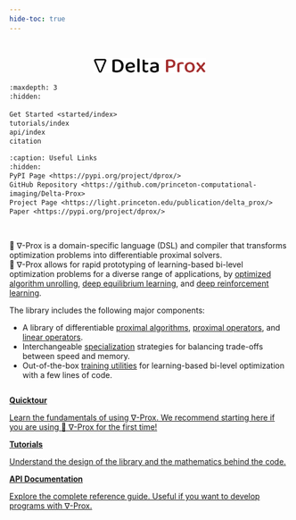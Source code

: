 ```yaml
---
hide-toc: true
---
```


<!-- # Welcome to ∇-Prox -->
<br/>
<p align="center">
<a href="https://light.princeton.edu/publication/delta_prox/">
    <img src="_static/logo.svg" alt="" width="40%">
</a> 
</p>


```{toctree}
:maxdepth: 3
:hidden: 

Get Started <started/index>
tutorials/index
api/index
citation
```


```{toctree}
:caption: Useful Links
:hidden:
PyPI Page <https://pypi.org/project/dprox/>
GitHub Repository <https://github.com/princeton-computational-imaging/Delta-Prox>
Project Page <https://light.princeton.edu/publication/delta_prox/>
Paper <https://pypi.org/project/dprox/>
```

<br/>

🎉  ∇-Prox is a domain-specific language (DSL) and compiler that transforms optimization problems into differentiable proximal solvers. 
<br/>
🎉  ∇-Prox allows for rapid prototyping of learning-based bi-level optimization problems for a diverse range of applications, by [optimized algorithm unrolling](https://pypi.org/project/dprox/), [deep equilibrium learning](https://pypi.org/project/dprox/), and [deep reinforcement learning](https://pypi.org/project/dprox/). 

The library includes the following major components:

- A library of differentiable [proximal algorithms](https://pypi.org/project/dprox/), [proximal operators](https://pypi.org/project/dprox/), and [linear operators](https://pypi.org/project/dprox/).
- Interchangeable [specialization](https://pypi.org/project/dprox/) strategies for balancing trade-offs between speed and memory.
- Out-of-the-box [training utilities](https://pypi.org/project/dprox/) for learning-based bi-level optimization with a few lines of code.

```{nbgallery}
```

<div class="toctree-wrapper compound">
<div class="nbsphinx-gallery">
<a class="reference internal" href="started/quicktour.html">
  <b>Quicktour</b>
  <p style="color:var(--color-content-foreground)">Learn the fundamentals of using ∇-Prox. We recommend starting here if you are using 🎉 ∇-Prox for the first time! </p>
</a>
<a class="reference internal" href="tutorials/index.html">
  <b>Tutorials</b>
  <p style="color:var(--color-content-foreground)">Understand the design of the library and the mathematics behind the code. </p>
</a>
<a class="reference internal" href="api/index.html">
  <b>API Documentation</b>
  <p style="color:var(--color-content-foreground)">Explore the complete reference guide. Useful if you want to develop programs with ∇-Prox. </p>
</a>
</div>
</div>